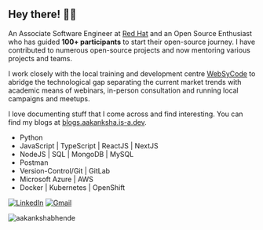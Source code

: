 ## <b>Hey there! 👋🏻</b>

An Associate Software Engineer at [Red Hat](https://www.redhat.com/) and an Open Source Enthusiast who has guided <b>100+ participants</b> to start their open-source journey. I have contributed to numerous open-source projects and now mentoring various projects and teams.

I work closely with the local training and development centre [WebSyCode](https://websycode.in/) to abridge the technological gap separating the current market trends with academic means of webinars, in-person consultation and running local campaigns and meetups.

I love documenting stuff that I come across and find interesting. You can find my blogs at [blogs.aakanksha.is-a.dev](https://blogs.aakanksha.is-a.dev/).

- Python
- JavaScript | TypeScript | ReactJS | NextJS
- NodeJS | SQL | MongoDB | MySQL
- Postman
- Version-Control/Git | GitLab
- Microsoft Azure | AWS
- Docker | Kubernetes | OpenShift 


[![LinkedIn](https://img.shields.io/badge/LinkedIn-0077B5?style=for-the-badge&logo=linkedin&logoColor=white)](https://www.linkedin.com/in/aakanksha-bhende/)  [![Gmail](https://img.shields.io/badge/Gmail-D14836?style=for-the-badge&logo=gmail&logoColor=white)](mailto:aakanksha0407@gmail.com)


<p align="left"> <img src="https://komarev.com/ghpvc/?username=aakankshabhende&label=Profile%20views&color=32CD32&style=flat" alt="aakankshabhende" /> </p>

<!--
<p align=center >
<img src="https://github-readme-streak-stats.herokuapp.com/?user=aakankshabhende" /> 
</p>

<p align=center >
<img align="center"  src="https://github-readme-stats.vercel.app/api/top-langs?username=aakankshabhende&show_icons=true&locale=en&layout=compact" alt="aakankshabhende" /></p>
<br/>
<p align=center >
&nbsp;<img align="center" src="https://github-readme-stats.vercel.app/api?username=aakankshabhende&show_icons=true&locale=en" alt="aakankshabhende" />
</p>
-->
